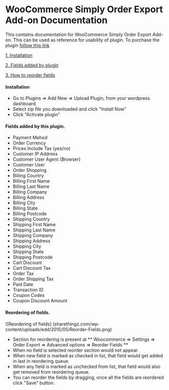 # WooCommerce Simply Order Export Add-on Documentation
This contains documentation for WooCommerce Simply Order Export Add-on. This can be used as reference for usability of plugin. To purchase the plugin [follow this link](http://sharethingz.com/woocommerce-simply-order-export-add-on/)

[1. Installation](#installation)

[2. Fields added by plugin](#fields-added)

[3. How to reorder fields](#reorder-added)

#### <a name="installation"></a>Installation

* Go to Plugins => Add New => Upload Plugin, from your wordpress dashboard.
* Select zip file you downloaded and click "Install Now"
* Click "Activate plugin"

#### <a name="fields-added"></a> Fields added by this plugin.

* Payment Mehod
* Order Currency
* Prices Include Tax (yes/no)
* Customer IP Address
* Customer User Agent (Browser)
* Customer User
* Order Shopping
* Billing Country
* Billing First Name
* Billing Last Name
* Billing Company
* Billing Address
* Billing City
* Billing State
* Billing Postcode
* Shipping Country
* Shipping First Name
* Shipping Last Name
* Shipping Company
* Shipping Address
* Shipping City
* Shipping State
* Shipping Postcode
* Cart Discount
* Cart Discount Tax
* Order Tax
* Order Shipping Tax
* Paid Date
* Transaction ID
* Coupon Codes
* Coupon Discount Amount

#### <a name="reorder-added"></a> Reordering of fields.

![Reordering of fields]
(sharethingz.com/wp-content/uploads/edd/2015/05/Reorder-Fields.png)

* Section for reordering is present at ** Woocommerce => Settings => Order Export => Advanced options => Reorder Fields **
* When no field is selected reorder section would not appear.
* When new field is marked as checked in list, that field would get added in last in reordering queue.
* When any field is marked as unchecked from list, that field would also get removed from reordering queue.
* You can reorder the fields by dragging, once all the fields are reordered click "Save" button.
